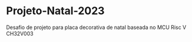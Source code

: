 # Projeto-Natal-2023
Desafio de projeto para placa decorativa de natal baseada no MCU Risc V CH32V003
